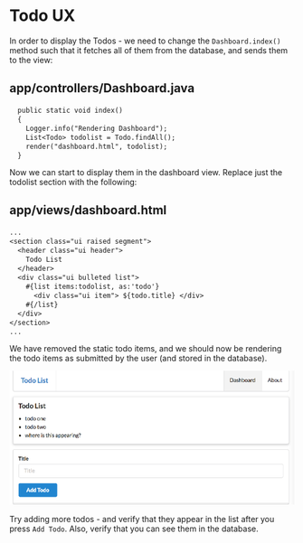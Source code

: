 # Todo UX

In order to display the Todos - we need to change the `Dashboard.index()` method such that it fetches all of them from the database, and sends them to the view:

## app/controllers/Dashboard.java

~~~
  public static void index()
  {
    Logger.info("Rendering Dashboard");
    List<Todo> todolist = Todo.findAll();
    render("dashboard.html", todolist);
  }
~~~

Now we can start to display them in the dashboard view. Replace just the todolist section with the following:

## app/views/dashboard.html

~~~
...
<section class="ui raised segment">
  <header class="ui header">
    Todo List
  </header>
  <div class="ui bulleted list">
    #{list items:todolist, as:'todo'}
      <div class="ui item"> ${todo.title} </div>
    #{/list}
  </div>
</section>
...
~~~

We have removed the static todo items, and we should now be rendering the todo items as submitted by the user (and stored in the database).

![](img/03.png)

Try adding more todos - and verify that they appear in the list after you press `Add Todo`. Also, verify that you can see them in the database.